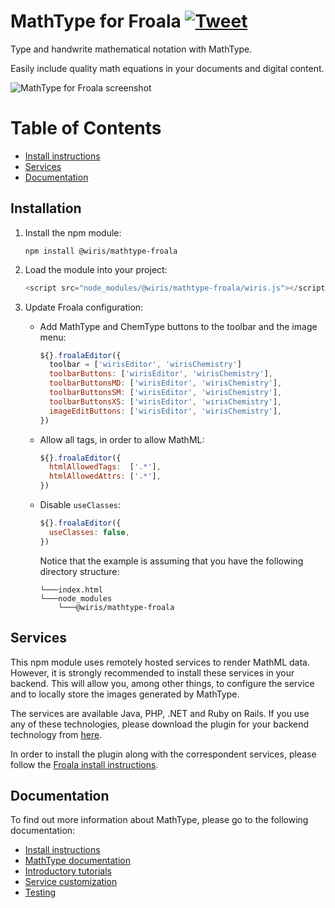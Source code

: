 MathType for Froala [![Tweet](https://img.shields.io/twitter/url/http/shields.io.svg?style=social)](https://twitter.com/wirismath)
===

Type and handwrite mathematical notation with MathType.

Easily include quality math equations in your documents and digital content.

![MathType for Froala screenshot](http://www.wiris.com/en/system/files/froala_wiris.png)

# Table of Contents

- [Install instructions](#install-instructions)
- [Services](#services)
- [Documentation](#documentation)

## Installation

1. Install the npm module:

   ```
   npm install @wiris/mathtype-froala
   ```
2. Load the module into your project:

   ```js
   <script src="node_modules/@wiris/mathtype-froala/wiris.js"></script>
   ```
3. Update Froala configuration:
   * Add MathType and ChemType buttons to the toolbar and the image menu:

     ```js
     ${}.froalaEditor({
       toolbar = ['wirisEditor', 'wirisChemistry']
       toolbarButtons: ['wirisEditor', 'wirisChemistry'],
       toolbarButtonsMD: ['wirisEditor', 'wirisChemistry'],
       toolbarButtonsSM: ['wirisEditor', 'wirisChemistry'],
       toolbarButtonsXS: ['wirisEditor', 'wirisChemistry'],
       imageEditButtons: ['wirisEditor', 'wirisChemistry'],
     })
     ```
   * Allow all tags, in order to allow MathML:

     ```js
     ${}.froalaEditor({
       htmlAllowedTags:  ['.*'],
       htmlAllowedAttrs: ['.*'],
     })
     ```
   * Disable `useClasses`:

     ```js
     ${}.froalaEditor({
       useClasses: false,
     })
     ```

     Notice that the example is assuming that you have the following directory structure:

     ```
     └───index.html
     └───node_modules
         └───@wiris/mathtype-froala
     ```

## Services

This npm module uses remotely hosted services to render MathML data. However, it is strongly recommended to install these services in your backend. This will allow you, among other things, to configure the service and to locally store the images generated by MathType.

The services are available Java, PHP, .NET and Ruby on Rails. If you use any of these technologies, please download the plugin for your backend technology from [here](http://www.wiris.com/plugins/froala/download).

In order to install the plugin along with the correspondent services, please follow the [Froala install instructions](http://docs.wiris.com/en/mathtype/mathtype_web/integrations/html/froala).

## Documentation

To find out more information about MathType, please go to the following documentation:

* [Install instructions](http://docs.wiris.com/en/mathtype/mathtype_web/integrations/html/froala)
* [MathType documentation](http://docs.wiris.com/en/mathtype/mathtype_web/start)
* [Introductory tutorials](http://docs.wiris.com/en/mathtype/mathtype_web/intro_tutorials)
* [Service customization](http://docs.wiris.com/en/mathtype/mathtype_web/integrations/config-table)
* [Testing](http://docs.wiris.com/en/mathtype/mathtype_web/integrations/html/plugins-test)
